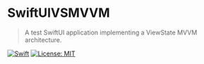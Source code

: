 # SwiftUIVSMVVM

> A test SwiftUI application implementing a ViewState MVVM architecture.

[![Swift](https://img.shields.io/badge/Swift-5.1-orange.svg)](https://swift.org)
[![License: MIT](https://img.shields.io/badge/License-MIT-yellow.svg)](https://opensource.org/licenses/MIT)
